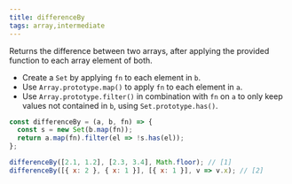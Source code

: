 ```yaml
---
title: differenceBy
tags: array,intermediate
---
```


Returns the difference between two arrays, after applying the provided function to each array element of both.

- Create a `Set` by applying `fn` to each element in `b`.
- Use `Array.prototype.map()` to apply `fn` to each element in `a`.
- Use `Array.prototype.filter()` in combination with `fn` on `a` to only keep values not contained in `b`, using `Set.prototype.has()`.

```js
const differenceBy = (a, b, fn) => {
  const s = new Set(b.map(fn));
  return a.map(fn).filter(el => !s.has(el));
};
```

```js
differenceBy([2.1, 1.2], [2.3, 3.4], Math.floor); // [1]
differenceBy([{ x: 2 }, { x: 1 }], [{ x: 1 }], v => v.x); // [2]
```
